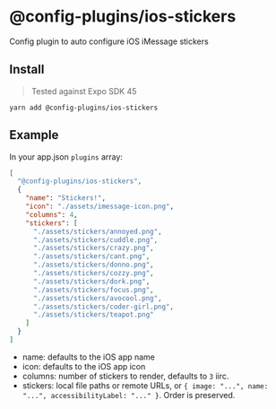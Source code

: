 # @config-plugins/ios-stickers

Config plugin to auto configure iOS iMessage stickers

## Install

> Tested against Expo SDK 45

```
yarn add @config-plugins/ios-stickers
```

## Example

In your app.json `plugins` array:

```json
[
  "@config-plugins/ios-stickers",
  {
    "name": "Stickers!",
    "icon": "./assets/imessage-icon.png",
    "columns": 4,
    "stickers": [
      "./assets/stickers/annoyed.png",
      "./assets/stickers/cuddle.png",
      "./assets/stickers/crazy.png",
      "./assets/stickers/cant.png",
      "./assets/stickers/donno.png",
      "./assets/stickers/cozzy.png",
      "./assets/stickers/dork.png",
      "./assets/stickers/focus.png",
      "./assets/stickers/avocool.png",
      "./assets/stickers/coder-girl.png",
      "./assets/stickers/teapot.png"
    ]
  }
]
```

- name: defaults to the iOS app name
- icon: defaults to the iOS app icon
- columns: number of stickers to render, defaults to `3` iirc.
- stickers: local file paths or remote URLs, or `{ image: "...", name: "...", accessibilityLabel: "..." }`. Order is preserved.
